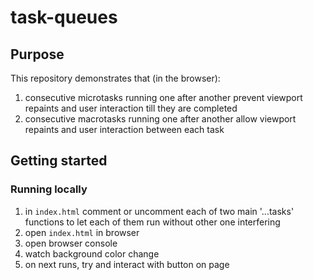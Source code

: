 # task-queues

## Purpose

This repository demonstrates that (in the browser):

1. consecutive microtasks running one after another prevent viewport repaints and user interaction till they are completed
1. consecutive macrotasks running one after another allow viewport repaints and user interaction between each task

## Getting started

### Running locally

1. in `index.html` comment or uncomment each of two main '...tasks' functions to let each of them run without other one interfering
1. open `index.html` in browser
1. open browser console
1. watch background color change
1. on next runs, try and interact with button on page
